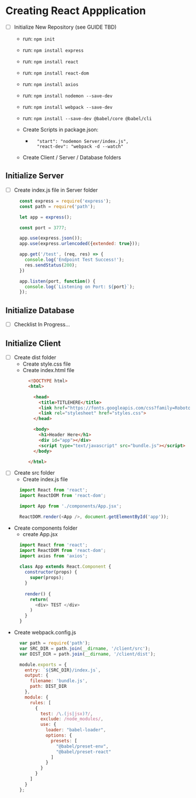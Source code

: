 # Creating React Appplication

- [ ] Initialize New Repository (see GUIDE TBD)
  - run: ``` npm init ```
  - run: ``` npm install express ```
  - run: ``` npm install react ```
  - run: ``` npm install react-dom ```
  - run: ``` npm install axios ```
  - run: ``` npm install nodemon --save-dev ```
  - run: ``` npm install webpack --save-dev ```
  - run: ``` npm install --save-dev @babel/core @babel/cli ```
    
  - Create Scripts in package.json:
    -  ``` 
         "start": "nodemon Server/index.js",
         "react-dev": "webpack -d --watch"
       ```
  - Create Client / Server / Database folders

## Initialize Server

- [ ] Create index.js file in Server folder

  ```javascript
    const express = require('express');
    const path = require('path');

    let app = express();

    const port = 3777;

    app.use(express.json());
    app.use(express.urlencoded({extended: true}));

    app.get('/test', (req, res) => {
      console.log('Endpoint Test Success!');
      res.sendStatus(200);
    })

    app.listen(port, function() {
      console.log(`Listening on Port: ${port}`);
    });
  ```
  
## Initialize Database

- [ ] Checklist In Progress...

## Initialize Client

- [ ] Create dist folder
  - Create style.css file
  - Create index.html file
    ```html
      <!DOCTYPE html>
      <html>

        <head>
          <title>TITLEHERE</title>
          <link href="https://fonts.googleapis.com/css?family=Roboto" rel="stylesheet">
          <link rel="stylesheet" href="styles.css">
        </head>

        <body>
          <h1>Header Here</h1>
          <div id="app"></div>
          <script type="text/javascript" src="bundle.js"></script>
        </body>

      </html>

    ```
- [ ] Create src folder
  - Create index.js file
  ```javascript
    import React from 'react';
    import ReactDOM from 'react-dom';

    import App from './components/App.jsx';

    ReactDOM.render(<App />, document.getElementById('app'));         
  ```
- Create components folder
  - create App.jsx
  ```javascript
    import React from 'react';
    import ReactDOM from 'react-dom';
    import axios from 'axios';
    
    class App extends React.Component {
      constructor(props) {
        super(props);
      }
      
      render() {
        return(
          <div> TEST </div>
        )
      }
    }
  ````
-  Create webpack.config.js
      ```javascript
        var path = require('path');
        var SRC_DIR = path.join(__dirname, '/client/src');
        var DIST_DIR = path.join(__dirname, '/client/dist');

        module.exports = {
          entry: `${SRC_DIR}/index.js`,
          output: {
            filename: 'bundle.js',
            path: DIST_DIR
          },
          module: {
            rules: [
              {
                test: /\.(js|jsx)?/,
                exclude: /node_modules/,
                use: {
                  loader: "babel-loader",
                  options: {
                    presets: [
                      "@babel/preset-env",
                      "@babel/preset-react"
                    ]
                  }
                }
              }
            ]
          }
        };
      ```
